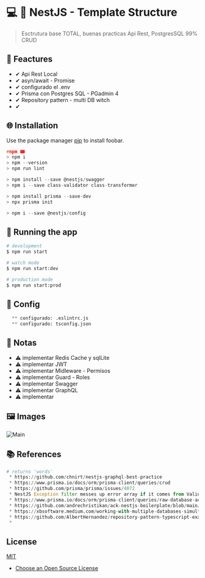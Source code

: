 

# 💻 💎 NestJS - Template Structure

> Esctrutura base TOTAL, buenas practicas Api Rest, PostgresSQL 99% CRUD

## 📌 Feactures

 * ✔ Api Rest Local
 * ✔ asyn/await - Promise
 * ✔ configurado el .env
 * ✔ Prisma con Postgres SQL - PGadmin 4
 * ✔ Repository pattern - multi DB witch
 * ✔ 

## 🌐 Installation

Use the package manager [pip](https://pip.pypa.io/en/stable/) to install foobar.

```c
#npm 📟
> npm i
> npm --version
> npm run lint

> npm install --save @nestjs/swagger
> npm i --save class-validator class-transformer

> npm install prisma --save-dev
> npx prisma init

> npm i --save @nestjs/config
```

## 🔰 Running the app

```bash
# development
$ npm run start

# watch mode
$ npm run start:dev

# production mode
$ npm run start:prod
```

## 📐 Config
```python
  ** configurado: .eslintrc.js
  ** configurado: tsconfig.json
```

## 📝 Notas

* ⚠️ implementar Redis Cache y sqlLite
* ⚠️ implementar JWT
* ⚠️ implementar Midleware - Permisos
* ⚠️ implementar Guard - Roles
* ⚠️ implementar Swagger
* ⚠️ implementar GraphQL
* ⚠️ implementar  

## 🖼 Images
  <img src=main.jpg alt="Main"/>

## 📚 References

```python
# returns 'words'
 * https://github.com/chnirt/nestjs-graphql-best-practice
 * https://www.prisma.io/docs/orm/prisma-client/queries/crud
 * https://github.com/prisma/prisma/issues/4072
 * NestJS Exception filter messes up error array if it comes from ValidationPipe
 * https://www.prisma.io/docs/orm/prisma-client/queries/raw-database-access/raw-queries
 * https://github.com/andrechristikan/ack-nestjs-boilerplate/blob/main/src/router/router.module.ts
 * https://xbsoftware.medium.com/working-with-multiple-databases-simultaneously-using-nestjs-and-typeorm-521fdec0a748
 * https://github.com/AlbertHernandez/repository-pattern-typescript-example
 * 
```

## License

[MIT](https://choosealicense.com/licenses/mit/)

* [Choose an Open Source License](https://choosealicense.com)